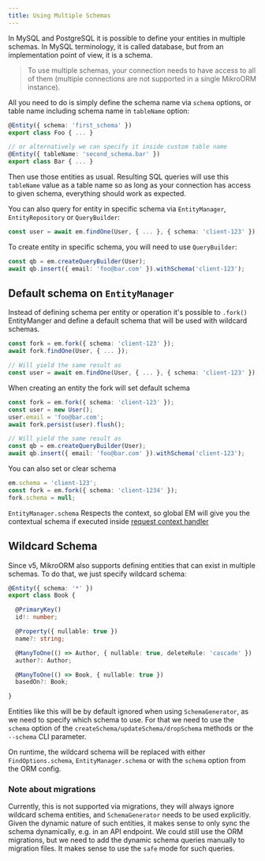 ```yaml
---
title: Using Multiple Schemas
---
```


In MySQL and PostgreSQL it is possible to define your entities in multiple schemas. In MySQL terminology, it is called database, but from an implementation point of view, it is a schema.

> To use multiple schemas, your connection needs to have access to all of them (multiple connections are not supported in a single MikroORM instance).

All you need to do is simply define the schema name via `schema` options, or table name including schema name in `tableName` option:

```ts
@Entity({ schema: 'first_schema' })
export class Foo { ... }

// or alternatively we can specify it inside custom table name
@Entity({ tableName: 'second_schema.bar' })
export class Bar { ... }
```

Then use those entities as usual. Resulting SQL queries will use this `tableName` value as a table name so as long as your connection has access to given schema, everything should work as expected.

You can also query for entity in specific schema via `EntityManager`, `EntityRepository` or `QueryBuilder`:

```ts
const user = await em.findOne(User, { ... }, { schema: 'client-123' });
```

To create entity in specific schema, you will need to use `QueryBuilder`:

```ts
const qb = em.createQueryBuilder(User);
await qb.insert({ email: 'foo@bar.com' }).withSchema('client-123');
```

## Default schema on `EntityManager`

Instead of defining schema per entity or operation it's possible to `.fork()` EntityManger and define a default schema that will be used with wildcard schemas.

```ts
const fork = em.fork({ schema: 'client-123' });
await fork.findOne(User, { ... });

// Will yield the same result as 
const user = await em.findOne(User, { ... }, { schema: 'client-123' });
```

When creating an entity the fork will set default schema

```ts
const fork = em.fork({ schema: 'client-123' });
const user = new User();
user.email = 'foo@bar.com';
await fork.persist(user).flush();

// Will yield the same result as
const qb = em.createQueryBuilder(User);
await qb.insert({ email: 'foo@bar.com' }).withSchema('client-123');
```

You can also set or clear schema

```ts
em.schema = 'client-123';
const fork = em.fork({ schema: 'client-1234' });
fork.schema = null;
```

`EntityManager.schema` Respects the context, so global EM will give you the contextual schema if executed inside [request context handler](https://mikro-orm.io/docs/identity-map#-requestcontext-helper)

## Wildcard Schema

Since v5, MikroORM also supports defining entities that can exist in multiple schemas. To do that, we just specify wildcard schema:

```ts
@Entity({ schema: '*' })
export class Book {

  @PrimaryKey()
  id!: number;

  @Property({ nullable: true })
  name?: string;

  @ManyToOne(() => Author, { nullable: true, deleteRule: 'cascade' })
  author?: Author;

  @ManyToOne(() => Book, { nullable: true })
  basedOn?: Book;

}
```

Entities like this will be by default ignored when using `SchemaGenerator`, as we need to specify which schema to use. For that we need to use the `schema` option of the `createSchema/updateSchema/dropSchema` methods or the `--schema` CLI parameter.

On runtime, the wildcard schema will be replaced with either `FindOptions.schema`, `EntityManager.schema` or with the `schema` option from the ORM config.

### Note about migrations

Currently, this is not supported via migrations, they will always ignore wildcard schema entities, and `SchemaGenerator` needs to be used explicitly. Given the dynamic nature of such entities, it makes sense to only sync the schema dynamically, e.g. in an API endpoint. We could still use the ORM migrations, but we need to add the dynamic schema queries manually to migration files. It makes sense to use the `safe` mode for such queries.
